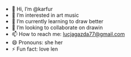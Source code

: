 - 👋 Hi, I’m @karfur
- 👀 I’m interested in art music
- 🌱 I’m currently learning to draw better
- 💞️ I’m looking to collaborate on drawin
- 📫 How to reach me: lucjagazda77@gmail.com
- 😄 Pronouns: she her
- ⚡ Fun fact: love len

<!---
karfur/karfur is a ✨ special ✨ repository because its `README.md` (this file) appears on your GitHub profile.
You can click the Preview link to take a look at your changes.
--->
